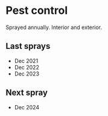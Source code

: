 # Pest control

Sprayed annually. Interior and exterior. 

## Last sprays
* Dec 2021
* Dec 2022
* Dec 2023

## Next spray
* Dec 2024